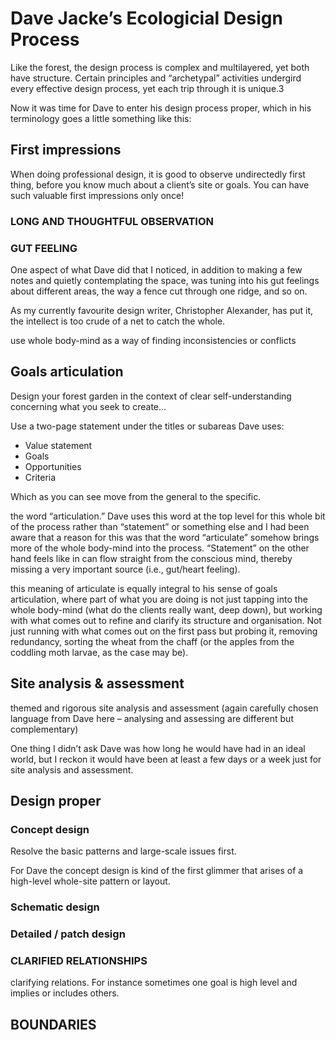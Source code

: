 # Dave Jacke’s Ecologicial Design Process

Like the forest, the design process is complex and multilayered, yet both have structure. Certain principles and “archetypal” activities undergird every effective design process, yet each trip through it is unique.3

Now it was time for Dave to enter his design process proper, which in his terminology goes a little something like this:



## First impressions

When doing professional design, it is good to observe undirectedly first thing, before you know much about a client’s site or goals. You can have such valuable first impressions only once!

### LONG AND THOUGHTFUL OBSERVATION

### GUT FEELING

One aspect of what Dave did that I noticed, in addition to making a few notes and quietly contemplating the space, was tuning into his gut feelings about different areas, the way a fence cut through one ridge, and so on.

As my currently favourite design writer, Christopher Alexander, has put it, the intellect is too crude of a net to catch the whole.

use whole body-mind as a way of finding inconsistencies or conflicts

## Goals articulation

Design your forest garden in the context of clear self-understanding concerning what you seek to create…

Use a two-page statement under the titles or subareas Dave uses:

- Value statement
- Goals
- Opportunities
- Criteria

Which as you can see move from the general to the specific.

 the word “articulation.” Dave uses this word at the top level for this whole bit of the process rather than “statement” or something else and I had been aware that a reason for this was that the word “articulate” somehow brings more of the whole body-mind into the process. “Statement” on the other hand feels like in can flow straight from the conscious mind, thereby missing a very important source (i.e., gut/heart feeling).

this meaning of articulate is equally integral to his sense of goals articulation, where part of what you are doing is not just tapping into the whole body-mind (what do the clients really want, deep down), but working with what comes out to refine and clarify its structure and organisation. Not just running with what comes out on the first pass but probing it, removing redundancy, sorting the wheat from the chaff (or the apples from the coddling moth larvae, as the case may be).

## Site analysis & assessment

themed and rigorous site analysis and assessment (again carefully chosen language from Dave here – analysing and assessing are different but complementary)

One thing I didn’t ask Dave was how long he would have had in an ideal world, but I reckon it would have been at least a few days or a week just for site analysis and assessment.

## Design proper

### Concept design

Resolve the basic patterns and large-scale issues first.

For Dave the concept design is kind of the first glimmer that arises of a high-level whole-site pattern or layout. 

### Schematic design
### Detailed / patch design

### CLARIFIED RELATIONSHIPS

clarifying relations. For instance sometimes one goal is high level and implies or includes others.

## BOUNDARIES
